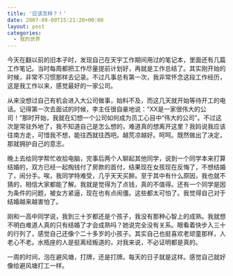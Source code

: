 ```yaml
---
title: '应该怎样？！'
date: 2007-09-09T15:21:20+00:00
layout: post
categories:
  - 我的世界
---
```

 今天在翻以前的旧本子时，发现自己在天宇工作期间用过的笔记本，里面还有几篇工作笔记。当时每周都把工作尽量提前计划好，再就是工作总结了。其实刚开始的时候，非常不习惯那样去记录。不过凡事总有第一次，我非常怀念这段工作经历，这是我工作以来，感觉最好的一家公司。

从来没想过自己有机会进入大公司做事，始料不及，而这几天就开始等待开工的电话。记得第一次去面试的时候，李主任很自豪地说：“XX是一家很伟大的公司！”那时开始，我就在幻想一个公司如何成为员工心目中“伟大的公司”。不过这次是常驻外地了，我不知道自己是怎么想的，难道真的想离开这里？我妈说我应该往南方走，可惜我不想，能往西就往西吧。越荒凉越好。呵呵。既然做出了决定，那就拥护自己的意志。
<!--more-->
晚上去给同学帮忙收拾电脑，完事后两个人聊起其他同学，说到一个同学本来打算结婚的，双方已经一起掏钱付了房款的首付，结果现在女孩现在反悔了，不想结婚了，闹分手。唉，我同学特难受，几乎天天买醉。至于其中有什么原因，我也就不猜的，相信大家都能了解。我就是觉得为了点钱，真的不值得。还有一个同学是因为条件的问题，被女方紧逼，现在也有点闹僵。这些都太可怕了。我觉得自己对于结婚越来越害怕了。

刚和一高中同学说，我到三十岁都还是个孩子，我没有那种心智上的成熟。我就想不明白难道人真的只有结婚了才会成熟吗？她说完全没有关系。眼看着快步入三十的行列了，感觉自己还像个二十多岁的小孩子。其实自己也挺喜欢老顽童那样，人老心不老。水瓶座的人是挺离经叛道的，对我来说，不必证明都是真的。

一周的时间，泡在避风塘，打牌，还是打牌。每天的日子就是这样。感觉自己就好像给避风塘打工一样。